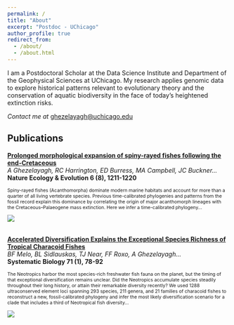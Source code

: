 ```yaml
---
permalink: /
title: "About"
excerpt: "Postdoc - UChicago"
author_profile: true
redirect_from: 
  - /about/
  - /about.html
---
```


I am a Postdoctoral Scholar at the Data Science Institute and Department of the Geophysical Sciences at UChicago. My research applies genomic data to explore historical patterns relevant to evolutionary theory and the conservation of aquatic biodiversity in the face of today’s heightened extinction risks.

*Contact me at* [ghezelayagh@uchicago.edu](mailto:ghezelayagh@uchicago.edu)  

Publications
------
<p style="font-style:0.9em"><b><a href="https://www.nature.com/articles/s41559-022-01801-3">Prolonged morphological expansion of spiny-rayed fishes following the end-Cretaceous</a> </b> <br/>
  <i>A Ghezelayagh, RC Harrington, ED Burress, MA Campbell, JC Buckner...</i> <br/>
  <b>Nature Ecology & Evolution 6 (8), 1211-1220</b>
</p>
<div class="content">
<div class="row">
  <div class="col">
    <p style="font-size:0.75em"> Spiny-rayed fishes (Acanthomorpha) dominate modern marine habitats and account for more than a quarter of all living vertebrate species. Previous time-calibrated phylogenies and patterns from the fossil record explain this dominance by correlating the origin of major acanthomorph lineages with the Cretaceous–Palaeogene mass extinction. Here we infer a time-calibrated phylogeny...</p>
  </div>
  <div class="col">
    <img src="https://media.springernature.com/lw1200/springer-static/image/art%3A10.1038%2Fs41559-022-01801-3/MediaObjects/41559_2022_1801_Fig3_HTML.png">
  </div>
</div>
<div class="row">
</div>
</div>

<br>
<p style="font-style:0.9em"><b><a href="https://academic.oup.com/sysbio/article/71/1/78/6294320">Accelerated Diversification Explains the Exceptional Species Richness of Tropical Characoid Fishes</a> </b> <br/>
  <i>BF Melo, BL Sidlauskas, TJ Near, FF Roxo, A Ghezelayagh...</i> <br/>
  <b>Systematic Biology 71 (1), 78-92</b>
</p>
<div class="content">
<div class="row">
  <div class="col">
    <p style="font-size:0.75em"> The Neotropics harbor the most species-rich freshwater fish fauna on the planet, but the timing of that exceptional diversification remains unclear. Did the Neotropics accumulate species steadily throughout their long history, or attain their remarkable diversity recently? We used 1288 ultraconserved element loci spanning 293 species, 211 genera, and 21 families of characoid fishes to reconstruct a new, fossil-calibrated phylogeny and infer the most likely diversification scenario for a clade that includes a third of Neotropical fish diversity...</p>
  </div>
  <div class="col">
    <img src="https://avaghezelayagh.github.io/files/accelerated_resize.png">
  </div>
</div>
<div class="row">
</div>
</div>
